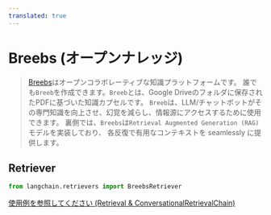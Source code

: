 ```yaml
---
translated: true
---
```


# Breebs (オープンナレッジ)

>[Breebs](https://www.breebs.com/)はオープンコラボレーティブな知識プラットフォームです。
>誰でも`Breeb`を作成できます。`Breeb`とは、Google Driveのフォルダに保存されたPDFに基づいた知識カプセルです。
>`Breeb`は、LLM/チャットボットがその専門知識を向上させ、幻覚を減らし、情報源にアクセスするために使用できます。
>裏側では、`Breebs`は`Retrieval Augmented Generation (RAG)`モデルを実装しており、
>各反復で有用なコンテキストを seamlessly に提供します。

## Retriever

```python
from langchain.retrievers import BreebsRetriever
```

[使用例を参照してください (Retrieval & ConversationalRetrievalChain)](/docs/integrations/retrievers/breebs)
